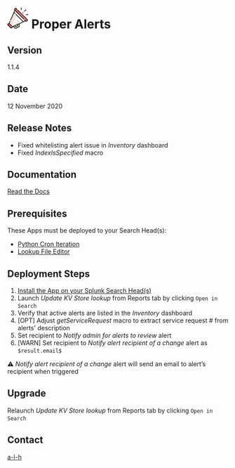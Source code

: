 #	![](./doc/img/icon.svg) Proper Alerts


##	Version


1.1.4


##	Date


12 November 2020


##	Release Notes


* Fixed whitelisting alert issue in *Inventory* dashboard
* Fixed *IndexIsSpecified* macro
 

##	Documentation


[Read the Docs](https://proper-alerts.rtfd.io)


##	Prerequisites


These Apps must be deployed to your Search Head(s):

- [Python Cron Iteration](https://splunkbase.splunk.com/app/4027/)
- [Lookup File Editor](https://splunkbase.splunk.com/app/1724/)


##	Deployment Steps


1.	[Install the App on your Splunk Search Head(s)](https://docs.splunk.com/Documentation/Splunk/latest/Admin/Deployappsandadd-ons#Deployment_architectures)
2.	Launch *Update KV Store lookup* from Reports tab by clicking ``Open in Search``
3.	Verify that active alerts are listed in the *Inventory* dashboard
4.	[OPT] Adjust *getServiceRequest* macro to extract service request # from alerts' description
5.	Set recipient to *Notify admin for alerts to review* alert
6.	[WARN] Set recipient to *Notify alert recipient of a change* alert as ``$result.email$``

:warning: *Notify alert recipient of a change* alert will send an email to alert’s recipient when triggered


##	Upgrade


Relaunch *Update KV Store lookup* from Reports tab by clicking ``Open in Search``


##	Contact


[a-l-h](https://github.com/a-l-h)

